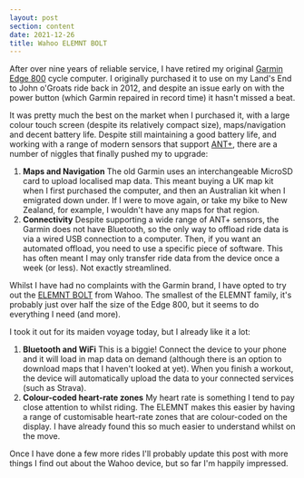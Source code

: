 ```yaml
---
layout: post
section: content
date: 2021-12-26
title: Wahoo ELEMNT BOLT
---
```


After over nine years of reliable service, I have retired my original [Garmin Edge 800](https://www.garmin.com/en-AU/p/69043) cycle computer.  I originally purchased it to use on my Land's End to John o'Groats ride back in 2012, and despite an issue early on with the power button (which Garmin repaired in record time) it hasn't missed a beat.

It was pretty much the best on the market when I purchased it, with a large colour touch screen (despite its relatively compact size), maps/navigation and decent battery life.  Despite still maintaining a good battery life, and working with a range of modern sensors that support [ANT+](https://www.thisisant.com/consumer/ant-101/what-is-ant/), there are a number of niggles that finally pushed my to upgrade:

1. **Maps and Navigation** The old Garmin uses an interchangeable MicroSD card to upload localised map data. This meant buying a UK map kit when I first purchased the computer, and then an Australian kit when I emigrated down under.  If I were to move again, or take my bike to New Zealand, for example, I wouldn't have any maps for that region.
2. **Connectivity** Despite supporting a wide range of ANT+ sensors, the Garmin does not have Bluetooth, so the only way to offload ride data is via a wired USB connection to a computer.  Then, if you want an automated offload, you need to use a specific piece of software.  This has often meant I may only transfer ride data from the device once a week (or less). Not exactly streamlined.

Whilst I have had no complaints with the Garmin brand, I have opted to try out the [ELEMNT BOLT](https://au.wahoofitness.com/devices/bike-computers/elemnt-bolt-buy) from Wahoo.  The smallest of the ELEMNT family, it's probably just over half the size of the Edge 800, but it seems to do everything I need (and more).

I took it out for its maiden voyage today, but I already like it a lot:

1. **Bluetooth and WiFi** This is a biggie! Connect the device to your phone and it will load in map data on demand (although there is an option to download maps that I haven't looked at yet).  When you finish a workout, the device will automatically upload the data to your connected services (such as Strava).
2. **Colour-coded heart-rate zones** My heart rate is something I tend to pay close attention to whilst riding.  The ELEMNT makes this easier by having a range of customisable heart-rate zones that are colour-coded on the display.  I have already found this so much easier to understand whilst on the move.

Once I have done a few more rides I'll probably update this post with more things I find out about the Wahoo device, but so far I'm happily impressed.
